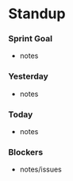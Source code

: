 # Standup
### Sprint Goal
- notes
### Yesterday
- notes
### Today
- notes
### Blockers
- notes/issues